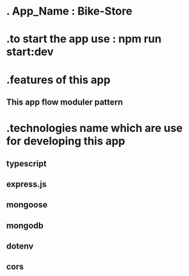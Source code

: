 # . App_Name : Bike-Store

# .to start the app use : npm run start:dev

# .features of this app

## This app flow moduler pattern

# .technologies name which are use for developing this app

## typescript

## express.js

## mongoose

## mongodb

## dotenv

## cors
